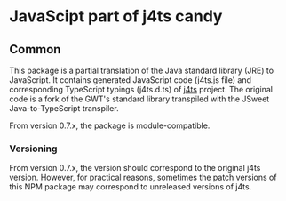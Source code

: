 # JavaScipt part of j4ts candy

## Common

This package is a partial translation of the Java standard library (JRE) to JavaScript. 
It contains generated JavaScript code (j4ts.js file) and corresponding TypeScript typings (j4ts.d.ts) of [j4ts](https://github.com/j4ts/j4ts) project. 
The original code is a fork of the GWT's standard library transpiled with the JSweet Java-to-TypeScript transpiler.

From version 0.7.x, the package is module-compatible.

### Versioning

From version 0.7.x, the version should correspond to the original j4ts version. However, for practical reasons, sometimes the patch versions of this NPM package may correspond to unreleased versions of j4ts.

